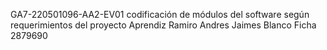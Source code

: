 GA7-220501096-AA2-EV01 codificación de módulos del software según requerimientos del proyecto 
Aprendiz Ramiro Andres Jaimes Blanco Ficha 2879690

